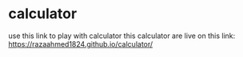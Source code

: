 # calculator
use this link to play with calculator this calculator are live on this link:
https://razaahmed1824.github.io/calculator/
